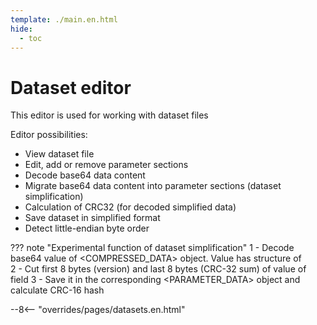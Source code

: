 ```yaml
---
template: ./main.en.html
hide:
  - toc
---
```

# Dataset editor

This editor is used for working with dataset files

Editor possibilities:  
- View dataset file  
- Edit, add or remove parameter sections  
- Decode base64 data content  
- Migrate base64 data content into parameter sections (dataset simplification)    
- Calculation of CRC32 (for decoded simplified data)  
- Save dataset in simplified format  
- Detect little-endian byte order  

??? note "Experimental function of dataset simplification"
    1 - Decode base64 value of <COMPRESSED_DATA> object. Value has structure of <SW-CNT>   
    2 - Cut first 8 bytes (version) and last 8 bytes (CRC-32 sum) of value of <DATEN> field
    3 - Save it in the corresponding <PARAMETER_DATA> object and calculate CRC-16 hash  

--8<-- "overrides/pages/datasets.en.html"